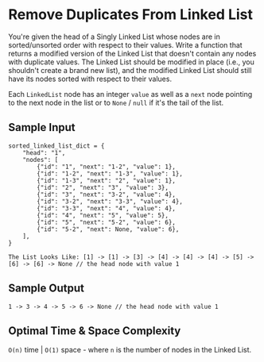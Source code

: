 # Remove Duplicates From Linked List

You're given the head of a Singly Linked List whose nodes are in sorted/unsorted order with respect to their values. Write a function that returns a modified version of the Linked List that doesn't contain any nodes with duplicate values. The Linked List should be modified in place (i.e., you shouldn't create a brand new list), and the modified Linked List should still have its nodes sorted with respect to their values.

Each `LinkedList` node has an integer `value` as well as a `next` node pointing to the next node in the list or to `None` / `null` if it's the tail of the list.

## Sample Input

```plaintext
sorted_linked_list_dict = {
    "head": "1",
    "nodes": [
        {"id": "1", "next": "1-2", "value": 1},
        {"id": "1-2", "next": "1-3", "value": 1},
        {"id": "1-3", "next": "2", "value": 1},
        {"id": "2", "next": "3", "value": 3},
        {"id": "3", "next": "3-2", "value": 4},
        {"id": "3-2", "next": "3-3", "value": 4},
        {"id": "3-3", "next": "4", "value": 4},
        {"id": "4", "next": "5", "value": 5},
        {"id": "5", "next": "5-2", "value": 6},
        {"id": "5-2", "next": None, "value": 6},
    ],
}

The List Looks Like: [1] -> [1] -> [3] -> [4] -> [4] -> [4] -> [5] -> [6] -> [6] -> None // the head node with value 1
```

## Sample Output

```plaintext
1 -> 3 -> 4 -> 5 -> 6 -> None // the head node with value 1
```

## Optimal Time & Space Complexity

`O(n)` time | `O(1)` space - where `n` is the number of nodes in the Linked List.
